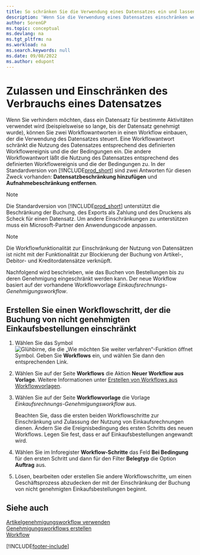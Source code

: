 ```yaml
---
title: So schränken Sie die Verwendung eines Datensatzes ein und lassen sie zu
description: 'Wenn Sie die Verwendung eines Datensatzes einschränken wollen, können Sie zwei Workflow-Reaktionen in einen Workflow einbinden, der die Verwendung des Datensatzes steuert.'
author: SorenGP
ms.topic: conceptual
ms.devlang: na
ms.tgt_pltfrm: na
ms.workload: na
ms.search.keywords: null
ms.date: 09/08/2022
ms.author: edupont
---
```

# Zulassen und Einschränken des Verbrauchs eines Datensatzes

Wenn Sie verhindern möchten, dass ein Datensatz für bestimmte Aktivitäten verwendet wird (beispielsweise so lange, bis der Datensatz genehmigt wurde), können Sie zwei Workflowantworten in einen Workflow einbauen, der die Verwendung des Datensatzes steuert. Eine Workflowantwort schränkt die Nutzung des Datensatzes entsprechend des definierten Workflowereignis und die der Bedingungen ein. Die andere Workflowantwort läßt die Nutzung des Datensatzes entsprechend des definierten Workflowereignis und die der Bedingungen zu. In der Standardversion von [!INCLUDE[prod_short](includes/prod_short.md)] sind zwei Antworten für diesen Zweck vorhanden: **Datensatzbeschränkung hinzufügen** und **Aufnahmebeschränkung entfernen**.

> [!NOTE]  
> Die Standardversion von [!INCLUDE[prod_short](includes/prod_short.md)] unterstützt die Beschränkung der Buchung, des Exports als Zahlung und des Druckens als Scheck für einen Datensatz. Um andere Einschränkungen zu unterstützen muss ein Microsoft-Partner den Anwendungscode anpassen.  

> [!NOTE]  
> Die Workflowfunktionalität zur Einschränkung der Nutzung von Datensätzen ist nicht mit der Funktionalität zur Blockierung der Buchung von Artikel-, Debitor- und Kreditordatensätze verknüpft.

Nachfolgend wird beschrieben, wie das Buchen von Bestellungen bis zu deren Genehmigung eingeschränkt werden kann. Der neue Workflow basiert auf der vorhandene Workflowvorlage *Einkaufsrechnungs-Genehmigungsworkflow*.  

## Erstellen Sie einen Workflowschritt, der die Buchung von nicht genehmigten Einkaufsbestellungen einschränkt

1. Wählen Sie das Symbol ![Glühbirne, die die „Wie möchten Sie weiter verfahren“-Funktion öffnet](media/ui-search/search_small.png "Wie möchten Sie weiter verfahren?") Symbol. Geben Sie **Workflows** ein, und wählen Sie dann den entsprechenden Link.  
2. Wählen Sie auf der Seite **Workflows** die Aktion **Neuer Workflow aus Vorlage**. Weitere Informationen unter [Erstellen von Workflows aus Workflowvorlagen](across-how-to-create-workflows-from-workflow-templates.md).
3. Wählen Sie auf der Seite **Workflowvorlage** die Vorlage *Einkaufsrechnungs-Genehmigungsworkflow* aus.  

   Beachten Sie, dass die ersten beiden Workflowschritte zur Einschränkung und Zulassung der Nutzung von Einkaufsrechnungen dienen. Ändern Sie die Ereignisbedingung des ersten Schritts des neuen Workflows. Legen Sie fest, dass er auf Einkaufsbestellungen angewandt wird.  
4. Wählen Sie im Inforegister **Workflow-Schritte** das Feld **Bei Bedingung** für den ersten Schritt und dann für den Filter **Belegtyp** die Option **Auftrag** aus.  
5. Lösen, bearbeiten oder erstellen Sie andere Workflowschritte, um einen Geschäftsprozess abzudecken der mit der Einschränkung der Buchung von nicht genehmigten Einkaufsbestellungen beginnt.  

## Siehe auch

[Artikelgenehmigungsworkflow verwenden](across-use-workflows.md)  
[Genehmigungsworkflows erstellen](across-how-to-create-workflows.md)  
[Workflow](across-workflow.md)  

[!INCLUDE[footer-include](includes/footer-banner.md)]
